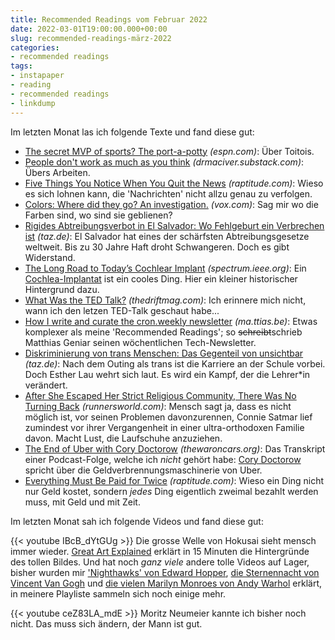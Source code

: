 ```yaml
---
title: Recommended Readings vom Februar 2022
date: 2022-03-01T19:00:00.000+00:00
slug: recommended-readings-märz-2022
categories:
- recommended readings
tags:
- instapaper
- reading
- recommended readings
- linkdump
---
```


Im letzten Monat las ich folgende Texte und fand diese gut:

- [The secret MVP of sports? The port-a-potty](https://www.espn.com/nfl/story/_/id/32992761/the-secret-mvp-sports-porta-potty) *(espn.com)*: Über Toitois.
- [People don't work as much as you think](https://drmaciver.substack.com/p/people-dont-work-as-much-as-you-think) *(drmaciver.substack.com)*: Übers Arbeiten.
- [Five Things You Notice When You Quit the News](http://www.raptitude.com/2016/12/five-things-you-notice-when-you-quit-the-news/) *(raptitude.com)*: Wieso es sich lohnen kann, die 'Nachrichten' nicht allzu genau zu verfolgen.
- [Colors: Where did they go? An investigation.](https://www.vox.com/culture/22840526/colors-movies-tv-gray-digital-color-sludge) *(vox.com)*: Sag mir wo die Farben sind, wo sind sie geblienen?
- [Rigides Abtreibungsverbot in El Salvador: Wo Fehlgeburt ein Verbrechen ist](https://taz.de/!5830474/) *(taz.de)*: El Salvador hat eines der schärfsten Abtreibungsgesetze weltweit. Bis zu 30 Jahre Haft droht Schwangeren. Doch es gibt Widerstand.
- [The Long Road to Today’s Cochlear Implant](https://spectrum.ieee.org/cochlear-implant-history) *(spectrum.ieee.org)*: Ein [Cochlea-Implantat](https://de.wikipedia.org/wiki/Cochlea-Implantat) ist ein cooles Ding. Hier ein kleiner historischer Hintergrund dazu.
- [What Was the TED Talk?](https://www.thedriftmag.com/what-was-the-ted-talk/) *(thedriftmag.com)*: Ich erinnere mich nicht, wann ich den letzen TED-Talk geschaut habe...
- [How I write and curate the cron.weekly newsletter](https://ma.ttias.be/how-to-cron-weekly-newsletter/) *(ma.ttias.be)*: Etwas komplexer als meine 'Recommended Readings'; so ~~schreibt~~schrieb Matthias Geniar seinen wöchentlichen Tech-Newsletter.
- [Diskriminierung von trans Menschen: Das Gegenteil von unsichtbar](https://taz.de/!5827338/) *(taz.de)*: Nach dem Outing als trans ist die Karriere an der Schule vorbei. Doch Esther Lau wehrt sich laut. Es wird ein Kampf, der die Leh­re­r*in verändert.
- [After She Escaped Her Strict Religious Community, There Was No Turning Back](https://www.runnersworld.com/runners-stories/a33523475/how-running-helped-connie-allen-build-a-new-life/) *(runnersworld.com)*: Mensch sagt ja, dass es nicht möglich ist, vor seinen Problemen davonzurennen, Connie Satmar lief zumindest vor ihrer Vergangenheit in einer ultra-orthodoxen Familie davon. Macht Lust, die Laufschuhe anzuziehen.
- [The End of Uber with Cory Doctorow](https://thewaroncars.org/transcript-episode-79-the-end-of-uber-with-cory-doctorow/) *(thewaroncars.org)*: Das Transkript einer Podcast-Folge, welche ich *nicht* gehört habe: [Cory Doctorow](https://en.wikipedia.org/wiki/Cory_Doctorow) spricht über die Geldverbrennungsmaschinerie von Uber.
- [Everything Must Be Paid for Twice](https://www.raptitude.com/2022/01/everything-must-be-paid-for-twice/) *(raptitude.com)*: Wieso ein Ding nicht nur Geld kostet, sondern *jedes* Ding eigentlich zweimal bezahlt werden muss, mit Geld und mit Zeit.

Im letzten Monat sah ich folgende Videos und fand diese gut:

{{< youtube IBcB_dYtGUg >}}
Die grosse Welle von Hokusai sieht mensch immer wieder.
[Great Art Explained](https://www.youtube.com/channel/UCePDFpCr78_qmVtpoB1Axaw) erklärt in 15 Minuten die Hintergründe des tollen Bildes.
Und hat noch *ganz viele* andere tolle Videos auf Lager, bisher wurden mir ['Nighthawks' von Edward Hopper](https://youtube.com/watch?v=lKIbT-4UFaE), [die Sternennacht von Vincent Van Gogh](https://www.youtube.com/watch?v=wk9L1N9bRRE) und [die vielen Marilyn Monroes von Andy Warhol](https://www.youtube.com/watch?v=bu9Bm8aw_lI) erklärt, in meinere Playliste sammeln sich noch einige mehr.

{{< youtube ceZ83LA_mdE >}}
Moritz Neumeier kannte ich bisher noch nicht.
Das muss sich ändern, der Mann ist gut.
